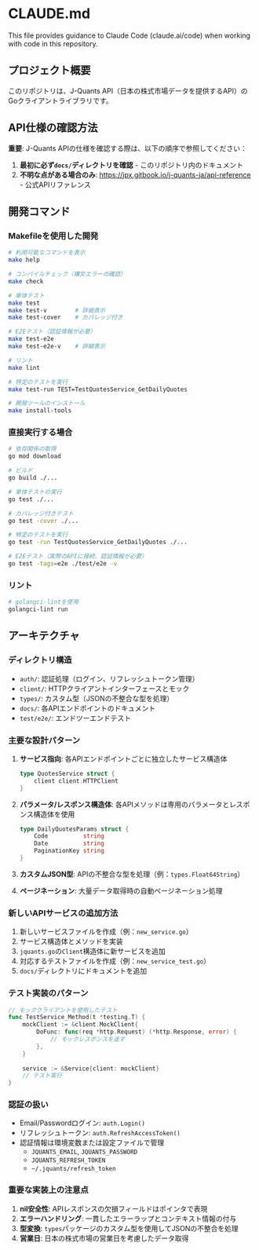 # CLAUDE.md

This file provides guidance to Claude Code (claude.ai/code) when working with code in this repository.

## プロジェクト概要

このリポジトリは、J-Quants API（日本の株式市場データを提供するAPI）のGoクライアントライブラリです。

## API仕様の確認方法

**重要**: J-Quants APIの仕様を確認する際は、以下の順序で参照してください：

1. **最初に必ず`docs/`ディレクトリを確認** - このリポジトリ内のドキュメント
2. **不明な点がある場合のみ**: https://jpx.gitbook.io/j-quants-ja/api-reference - 公式APIリファレンス

## 開発コマンド

### Makefileを使用した開発
```bash
# 利用可能なコマンドを表示
make help

# コンパイルチェック（構文エラーの確認）
make check

# 単体テスト
make test
make test-v        # 詳細表示
make test-cover    # カバレッジ付き

# E2Eテスト（認証情報が必要）
make test-e2e
make test-e2e-v    # 詳細表示

# リント
make lint

# 特定のテストを実行
make test-run TEST=TestQuotesService_GetDailyQuotes

# 開発ツールのインストール
make install-tools
```

### 直接実行する場合
```bash
# 依存関係の取得
go mod download

# ビルド
go build ./...

# 単体テストの実行
go test ./...

# カバレッジ付きテスト
go test -cover ./...

# 特定のテストを実行
go test -run TestQuotesService_GetDailyQuotes ./...

# E2Eテスト（実際のAPIに接続、認証情報が必要）
go test -tags=e2e ./test/e2e -v
```

### リント
```bash
# golangci-lintを使用
golangci-lint run
```

## アーキテクチャ

### ディレクトリ構造
- `auth/`: 認証処理（ログイン、リフレッシュトークン管理）
- `client/`: HTTPクライアントインターフェースとモック
- `types/`: カスタム型（JSONの不整合な型を処理）
- `docs/`: 各APIエンドポイントのドキュメント
- `test/e2e/`: エンドツーエンドテスト

### 主要な設計パターン

1. **サービス指向**: 各APIエンドポイントごとに独立したサービス構造体
   ```go
   type QuotesService struct {
       client client.HTTPClient
   }
   ```

2. **パラメータ/レスポンス構造体**: 各APIメソッドは専用のパラメータとレスポンス構造体を使用
   ```go
   type DailyQuotesParams struct {
       Code          string
       Date          string
       PaginationKey string
   }
   ```

3. **カスタムJSON型**: APIの不整合な型を処理（例：`types.Float64String`）

4. **ページネーション**: 大量データ取得時の自動ページネーション処理

### 新しいAPIサービスの追加方法

1. 新しいサービスファイルを作成（例：`new_service.go`）
2. サービス構造体とメソッドを実装
3. `jquants.go`の`Client`構造体に新サービスを追加
4. 対応するテストファイルを作成（例：`new_service_test.go`）
5. `docs/`ディレクトリにドキュメントを追加

### テスト実装のパターン

```go
// モッククライアントを使用したテスト
func TestService_Method(t *testing.T) {
    mockClient := &client.MockClient{
        DoFunc: func(req *http.Request) (*http.Response, error) {
            // モックレスポンスを返す
        },
    }
    
    service := &Service{client: mockClient}
    // テスト実行
}
```

### 認証の扱い

- Email/Passwordログイン: `auth.Login()`
- リフレッシュトークン: `auth.RefreshAccessToken()`
- 認証情報は環境変数または設定ファイルで管理
  - `JQUANTS_EMAIL`, `JQUANTS_PASSWORD`
  - `JQUANTS_REFRESH_TOKEN`
  - `~/.jquants/refresh_token`

### 重要な実装上の注意点

1. **nil安全性**: APIレスポンスの欠損フィールドはポインタで表現
2. **エラーハンドリング**: 一貫したエラーラップとコンテキスト情報の付与
3. **型変換**: `types`パッケージのカスタム型を使用してJSONの不整合を処理
4. **営業日**: 日本の株式市場の営業日を考慮したデータ取得
